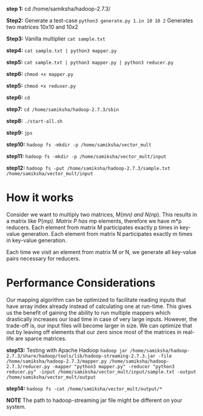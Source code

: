 **step 1:** cd /home/samiksha/hadoop-2.7.3/

**Step2:** Generate a test-case
`python3 generate.py 1.in 10 10 2`
Generates two matrices 10x10 and 10x2

**Step3:** Vanilla multiplier
`cat sample.txt`

**step4:**
`cat sample.txt | python3 mapper.py`

**step5:**
`cat sample.txt | python3 mapper.py | python3 reducer.py`

**step6:**
`chmod +x mapper.py`

**step5:**
`chmod +x reduser.py`

**step6:**
`cd`

**step7:**
`cd /home/samiksha/hadoop-2.7.3/sbin`

**step8:**
`./start-all.sh`

**step9:**
`jps`

**step10:**
`hadoop fs -mkdir -p /home/samiksha/vector_mult`

**step11:**
`hadoop fs -mkdir -p /home/samiksha/vector_mult/input`

**step12:**
`hadoop fs -put /home/samiksha/hadoop-2.7.3/sample.txt  /home/samiksha/vector_mult/input`

# How it works
Consider we want to multiply two matrices, M(m*n) and N(n*p). This results in a matrix like P(m*p).
Matrix P has m*p elements, therefore we have m*p reducers. Each element from matrix M participates exactly p times in key-value generation.
Each element from matrix N participates exactly m times in key-value generation.

Each time we visit an element from matrix M or N, we generate all key-value pairs necessary for reducers.

# Performance Considerations
Our mapping algorithm can be optimized to facilitate reading inputs that have array index already instead of calculating one at run-time. This
gives us the benefit of gaining the ability to run multiple mappers which drastically increases our load time in case of very large inputs.
However, the trade-off is, our input files will become larger in size. We can optimize that out by leaving off elements that our zero since
most of the matrices in real-life are sparce matrices.


**step13:** Testing with Apache Hadoop
`hadoop jar /home/samiksha/hadoop-2.7.3/share/hadoop/tools/lib/hadoop-streaming-2.7.3.jar -file /home/samiksha/hadoop-2.7.3/mapper.py /home/samiksha/hadoop-2.7.3/reducer.py -mapper "python3 mapper.py" -reducer "python3 reducer.py" -input /home/samiksha/vector_mult/input/sample.txt -output /home/samiksha/vector_mult/output`
 
**step14:**
`hadoop fs -cat /home/samiksha/vector_mult/output/*`

**NOTE**
The path to hadoop-streaming jar file might be different on your system.

